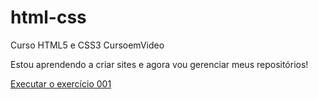 # html-css
 Curso HTML5 e CSS3 CursoemVideo

Estou aprendendo a criar sites e agora vou gerenciar meus repositórios!

<a href="https://thurzimzk.github.io/html-css/exercicios/ex001/index.html">Executar o exercício 001</a> 